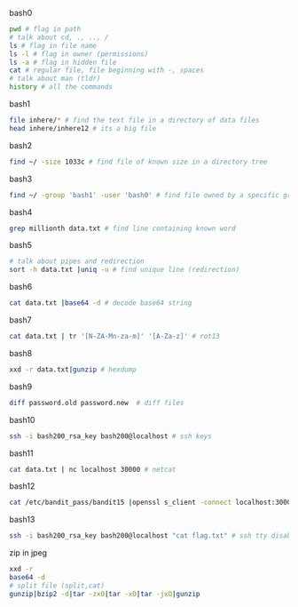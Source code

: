 bash0
```bash
pwd # flag in path
# talk about cd, ., .., /
ls # flag in file name
ls -l # flag in owner (permissions)
ls -a # flag in hidden file
cat # regular file, file beginning with -, spaces
# talk about man (tldr)
history # all the commands
```

bash1
```bash
file inhere/* # find the text file in a directory of data files
head inhere/inhere12 # its a big file
```

bash2
```bash
find ~/ -size 1033c # find file of known size in a directory tree
```

bash3
```bash
find ~/ -group 'bash1' -user 'bash0' # find file owned by a specific group
```

bash4
```bash
grep millionth data.txt # find line containing known word
```

bash5
```bash
# talk about pipes and redirection
sort -h data.txt |uniq -u # find unique line (redirection)
```

bash6
```bash
cat data.txt |base64 -d # decode base64 string
```

bash7
```bash
cat data.txt | tr '[N-ZA-Mn-za-m]' '[A-Za-z]' # rot13
```

bash8
```bash
xxd -r data.txt|gunzip # hexdump
```

bash9
```bash
diff password.old password.new  # diff files
```

bash10
```bash
ssh -i bash200_rsa_key bash200@localhost # ssh keys
```

bash11
```bash
cat data.txt | nc localhost 30000 # netcat
```

bash12
```bash
cat /etc/bandit_pass/bandit15 |openssl s_client -connect localhost:30001 -ign_eof # ssl netcat
```

bash13
```bash
ssh -i bash200_rsa_key bash200@localhost "cat flag.txt" # ssh tty disabled
```

zip in jpeg
```bash
xxd -r
base64 -d
# split file (split,cat)
gunzip|bzip2 -d|tar -zxO|tar -xO|tar -jxO|gunzip
```